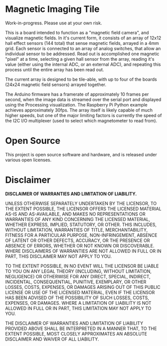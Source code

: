 Magnetic Imaging Tile
======

Work-in-progress.  Please use at your own risk. <br>

This is a board intended to function as a "magnetic field camera", and visualize magnetic fields.  In it's current form, it consists of an array of 12x12 hall effect sensors (144 total) that sense magnetic fields, arrayed in a 4mm grid.  Each sensor is connected to an array of analog switches, that allow an individual sensor to be addressed.  Read out is accomplished one magnetic "pixel" at a time, selecting a given hall sensor from the array, reading it's value (either using the internal ADC, or an external ADC), and repeating this process until the entire array has been read out.  

The current array is designed to be tile-able, with up to four of the boards (24x24 magnetic field sensors) arrayed together. 

The Arduino firmware has a framerate of approximately 10 frames per second, when the image data is streamed over the serial port and displayed using the Processing visualization.  The Raspberry Pi Python example achieves approximately 30fps.  The array itself is likely capable of much higher speeds, but one of the major limiting factors is currently the speed of the I2C I/O multiplexer (used to select which magnetometer to read from). 


# Open Source

This project is open source software and hardware, and is released under various open licenses.

# Disclaimer

**DISCLAIMER OF WARRANTIES AND LIMITATION OF LIABILITY.**

UNLESS OTHERWISE SEPARATELY UNDERTAKEN BY THE LICENSOR, TO THE EXTENT POSSIBLE, THE LICENSOR OFFERS THE LICENSED MATERIAL AS-IS AND AS-AVAILABLE, AND MAKES NO REPRESENTATIONS OR WARRANTIES OF ANY KIND CONCERNING THE LICENSED MATERIAL, WHETHER EXPRESS, IMPLIED, STATUTORY, OR OTHER. THIS INCLUDES, WITHOUT LIMITATION, WARRANTIES OF TITLE, MERCHANTABILITY, FITNESS FOR A PARTICULAR PURPOSE, NON-INFRINGEMENT, ABSENCE OF LATENT OR OTHER DEFECTS, ACCURACY, OR THE PRESENCE OR ABSENCE OF ERRORS, WHETHER OR NOT KNOWN OR DISCOVERABLE. WHERE DISCLAIMERS OF WARRANTIES ARE NOT ALLOWED IN FULL OR IN PART, THIS DISCLAIMER MAY NOT APPLY TO YOU.

TO THE EXTENT POSSIBLE, IN NO EVENT WILL THE LICENSOR BE LIABLE TO YOU ON ANY LEGAL THEORY (INCLUDING, WITHOUT LIMITATION, NEGLIGENCE) OR OTHERWISE FOR ANY DIRECT, SPECIAL, INDIRECT, INCIDENTAL, CONSEQUENTIAL, PUNITIVE, EXEMPLARY, OR OTHER LOSSES, COSTS, EXPENSES, OR DAMAGES ARISING OUT OF THIS PUBLIC LICENSE OR USE OF THE LICENSED MATERIAL, EVEN IF THE LICENSOR HAS BEEN ADVISED OF THE POSSIBILITY OF SUCH LOSSES, COSTS, EXPENSES, OR DAMAGES. WHERE A LIMITATION OF LIABILITY IS NOT ALLOWED IN FULL OR IN PART, THIS LIMITATION MAY NOT APPLY TO YOU.

THE DISCLAIMER OF WARRANTIES AND LIMITATION OF LIABILITY PROVIDED ABOVE SHALL BE INTERPRETED IN A MANNER THAT, TO THE EXTENT POSSIBLE, MOST CLOSELY APPROXIMATES AN ABSOLUTE DISCLAIMER AND WAIVER OF ALL LIABILITY.

